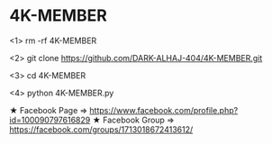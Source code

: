 # 4K-MEMBER
<1> rm -rf 4K-MEMBER

<2> git clone https://github.com/DARK-ALHAJ-404/4K-MEMBER.git

<3> cd 4K-MEMBER

<4> python 4K-MEMBER.py

★ Facebook Page => https://www.facebook.com/profile.php?id=100090797616829 ★ Facebook Group => https://facebook.com/groups/1713018672413612/
